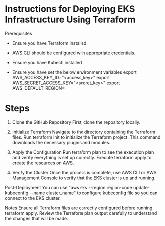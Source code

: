 # Instructions for Deploying EKS Infrastructure Using Terraform

Prerequisites
- Ensure you have Terraform installed.
- AWS CLI should be configured with appropriate credentials.
- Ensure you have Kubectl installed

- Ensure you have set the below environment variables
export AWS_ACCESS_KEY_ID="<access_key>"
export AWS_SECRET_ACCESS_KEY="<secret_key>"
export AWS_DEFAULT_REGION=<region>

# Steps

1) Clone the GitHub Repository
First, clone the repository locally.

2) Initialize Terraform
Navigate to the directory containing the Terraform files.
Run terraform init to initialize the Terraform project. This command downloads the necessary plugins and modules.

3) Apply the Configuration
Run terraform plan to see the execution plan and verify everything is set up correctly.
Execute terraform apply to create the resources on AWS.

4) Verify the Cluster
Once the process is complete, use AWS CLI or AWS Management Console to verify that the EKS cluster is up and running.

Post-Deployment
You can use "aws eks --region region-code update-kubeconfig --name cluster_name" to configure kubeconfig file so you can connect to the EKS cluster.

Notes
Ensure all Terraform files are correctly configured before running terraform apply.
Review the Terraform plan output carefully to understand the changes that will be made.
